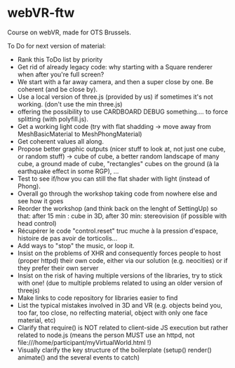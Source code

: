 # webVR-ftw
 Course on webVR, made for OTS Brussels.
 
 To Do for next version of material:
 
 * Rank this ToDo list by priority
 * Get rid of already legacy code: why starting with a Square renderer when after you're full screen?
 * We start with a far away camera, and then a super close by one. Be coherent (and be close by).
 * Use a local version of three.js (provided by us) if sometimes it's not working. (don't use the min three.js)
 * offering the possibility to use CARDBOARD DEBUG something.... to force splitting (with polyfill.js).
 * Get a working light code (try with flat shadding -> move away from MeshBasicMaterial to MeshPhongMaterial)
 * Get coherent values all along.
 * Propose better graphic outputs (nicer stuff to look at, not just one cube, or random stuff) -> cube of cube, a better random landscape of many cube, a ground made of cube, "rectangles" cubes on the ground (à la earthquake effect in some RGP), ...
 * Test to see if/how you can still the flat shader with light (instead of Phong).
 * Overall go through the workshop taking code from nowhere else and see how it goes
 * Reorder the workshop (and think back on the lenght of SettingUp) so that: after 15 min : cube in 3D, after 30 min: stereovision (if possible with head control)
 * Récupérer le code "control.reset" truc muche à la pression d'espace, histoire de pas avoir de torticolis...
 * Add ways to "stop" the music, or loop it.
 * Insist on the problems of XHR and consequently forces people to host (proper httpd) their own code, either via our solution (e.g. neocities) or if they prefer their own server
 * Insist on the risk of having multiple versions of the libraries, try to stick with one! (due to multiple problems related to using an older version of threejs)
 * Make links to code repository for libraries easier to find
 * List the typical mistakes involved in 3D and VR (e.g. objects beind you, too far, too close, no relfecting material, object with only one face material, etc)
 * Clarify that require() is NOT related to client-side JS execution but rather related to node.js (means the person MUST use an httpd, not file:///home/participant/myVirtualWorld.html !)
 * Visually clarify the key structure of the boilerplate (setup() render() animate() and the several events to catch)
